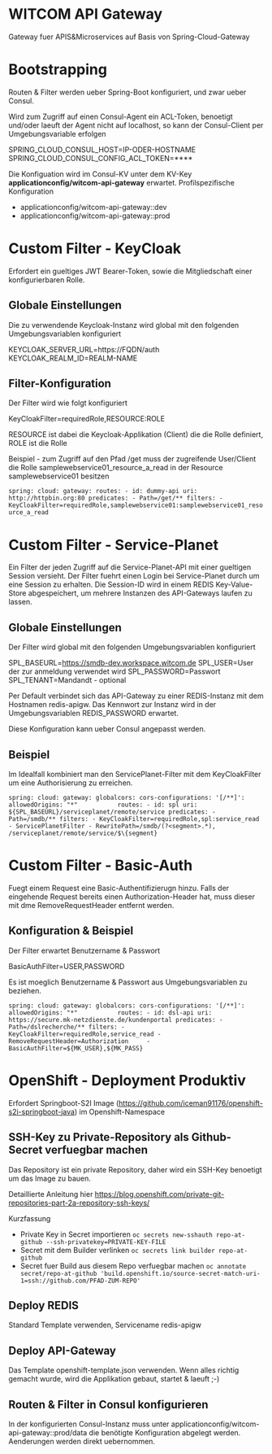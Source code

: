 WITCOM API Gateway
===============
Gateway fuer APIS&Microservices auf Basis von Spring-Cloud-Gateway

# Bootstrapping
Routen & Filter werden ueber Spring-Boot konfiguriert, und zwar ueber Consul.

Wird zum Zugriff auf einen Consul-Agent ein ACL-Token, benoetigt und/oder laeuft der Agent nicht auf localhost,
so kann der Consul-Client per Umgebungsvariable erfolgen

SPRING_CLOUD_CONSUL_HOST=IP-ODER-HOSTNAME
SPRING_CLOUD_CONSUL_CONFIG_ACL_TOKEN=****

Die Konfiguation wird im Consul-KV unter dem KV-Key **applicationconfig/witcom-api-gateway** erwartet.
Profilspezifische Konfiguration 

* applicationconfig/witcom-api-gateway::dev
* applicationconfig/witcom-api-gateway::prod

# Custom Filter - KeyCloak

Erfordert ein gueltiges JWT Bearer-Token, sowie die Mitgliedschaft einer konfigurierbaren Rolle.

## Globale Einstellungen
Die zu verwendende Keycloak-Instanz wird global mit den folgenden Umgebungsvariablen konfiguriert

KEYCLOAK_SERVER_URL=https://FQDN/auth
KEYCLOAK_REALM_ID=REALM-NAME

## Filter-Konfiguration
Der Filter wird wie folgt konfiguriert

KeyCloakFilter=requiredRole,RESOURCE:ROLE

RESOURCE ist dabei die Keycloak-Applikation (Client) die die Rolle definiert, ROLE ist die Rolle

Beispiel - zum Zugriff auf den Pfad /get muss der zugreifende User/Client die Rolle
samplewebservice01_resource_a_read in der Resource samplewebservice01 besitzen

`
spring:
  cloud:
   gateway:
     routes:
      - id: dummy-api
        uri: http://httpbin.org:80
        predicates:
         - Path=/get/**
        filters:
           - KeyCloakFilter=requiredRole,samplewebservice01:samplewebservice01_resource_a_read
`

# Custom Filter - Service-Planet
Ein Filter der jeden Zugriff auf die Service-Planet-API mit einer gueltigen Session versieht.
Der Filter fuehrt einen Login bei Service-Planet durch um eine Session zu erhalten. Die Session-ID
wird in einem REDIS Key-Value-Store abgespeichert, um mehrere Instanzen des API-Gateways laufen zu lassen.

## Globale Einstellungen
Der Filter wird global mit den folgenden Umgebungsvariablen konfiguriert

SPL_BASEURL=https://smdb-dev.workspace.witcom.de
SPL_USER=User der zur anmeldung verwendet wird
SPL_PASSWORD=Passwort
SPL_TENANT=Mandandt - optional

Per Default verbindet sich das API-Gateway zu einer REDIS-Instanz mit dem Hostnamen redis-apigw. Das Kennwort zur Instanz wird
in der Umgebungsvariablen REDIS_PASSWORD erwartet.

Diese Konfiguration kann ueber Consul angepasst werden.

## Beispiel
Im Idealfall kombiniert man den ServicePlanet-Filter mit dem KeyCloakFilter um eine Authorisierung zu erreichen.

`
spring:
  cloud:
   gateway:
    globalcors:
      cors-configurations:
        '[/**]':
         allowedOrigins: "*"          
    routes:
      - id: spl
        uri: ${SPL_BASEURL}/serviceplanet/remote/service
        predicates:
         - Path=/smdb/**
        filters:
         - KeyCloakFilter=requiredRole,spl:service_read
         - ServicePlanetFilter
         - RewritePath=/smdb/(?<segment>.*), /serviceplanet/remote/service/$\{segment}
`

# Custom Filter - Basic-Auth
Fuegt einem Request eine Basic-Authentifizierugn hinzu. Falls der eingehende Request bereits einen Authorization-Header hat,
muss dieser mit dme RemoveRequestHeader entfernt werden.

## Konfiguration & Beispiel
Der Filter erwartet Benutzername & Passwort

BasicAuthFilter=USER,PASSWORD

Es ist moeglich Benutzername & Passwort aus Umgebungsvariablen zu beziehen.

`
spring:
  cloud:
   gateway:
    globalcors:
      cors-configurations:
        '[/**]':
         allowedOrigins: "*"          
    routes:
      - id: dsl-api
        uri: https://secure.mk-netzdienste.de/kundenportal
        predicates:
         - Path=/dslrecherche/**
        filters:
          - KeyCloakFilter=requiredRole,service_read
          - RemoveRequestHeader=Authorization    
          - BasicAuthFilter=${MK_USER},${MK_PASS}
`

# OpenShift - Deployment Produktiv

Erfordert Springboot-S2I Image (https://github.com/iceman91176/openshift-s2i-springboot-java) im Openshift-Namespace

## SSH-Key zu Private-Repository als Github-Secret verfuegbar machen
Das Repository ist ein private Repository, daher wird ein SSH-Key benoetigt um das Image zu bauen.

Detaillierte Anleitung hier https://blog.openshift.com/private-git-repositories-part-2a-repository-ssh-keys/

Kurzfassung

* Private Key in Secret importieren `oc secrets new-sshauth repo-at-github --ssh-privatekey=PRIVATE-KEY-FILE`
* Secret mit dem Builder verlinken `oc secrets link builder repo-at-github`
* Secret fuer Build aus diesem Repo verfuegbar machen `oc annotate secret/repo-at-github 'build.openshift.io/source-secret-match-uri-1=ssh://github.com/PFAD-ZUM-REPO'`

## Deploy REDIS
Standard Template verwenden, Servicename redis-apigw

## Deploy API-Gateway
Das Template openshift-template.json verwenden. 
Wenn alles richtig gemacht wurde, wird die Applikation gebaut, startet & laeuft ;-)

## Routen & Filter in Consul konfigurieren
In der konfigurierten Consul-Instanz muss unter applicationconfig/witcom-api-gateway::prod/data die benötigte Konfiguration 
abgelegt werden. Aenderungen werden direkt uebernommen.








